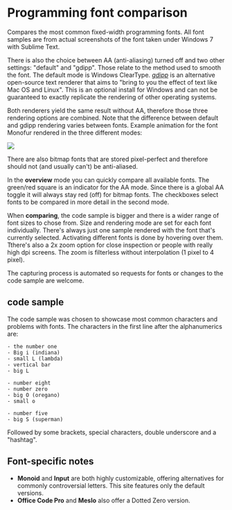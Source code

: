 # Programming font comparison

Compares the most common fixed-width programming fonts. All font samples are from actual screenshots of the font taken under Windows 7 with Sublime Text.

There is also the choice between AA (anti-aliasing) turned off and two other settings: "default" and "gdipp". Those relate to the method used to smooth the font. The default mode is Windows ClearType. [*gdipp*](https://code.google.com/p/gdipp/) is an alternative open-source text renderer that aims to "bring to you the effect of text like Mac OS and Linux". This is an optional install for Windows and can not be guaranteed to exactly replicate the rendering of other operating systems.

Both renderers yield the same result without AA, therefore those three rendering options are combined. Note that the difference between default and gdipp rendering varies between fonts. Example animation for the font Monofur rendered in the three different modes: 

![](https://raw.githubusercontent.com/s9w/font_compare/master/aa_anim.gif)

There are also bitmap fonts that are stored pixel-perfect and therefore should not (and usually can't) be anti-aliased.
 
In the **overview** mode you can quickly compare all available fonts. The green/red square is an indicator for the AA mode. Since there is a global AA toggle it will always stay red (off) for bitmap fonts. The checkboxes select fonts to be compared in more detail in the second mode.
 
When **comparing**, the code sample is bigger and there is a wider range of font sizes to chose from. Size and rendering mode are set for each font individually. There's always just one sample rendered with the font that's currently selected. Activating different fonts is done by hovering over them. Tthere's also a 2x zoom option for close inspection or people with really high dpi screens. The zoom is filterless without interpolation (1 pixel to 4 pixel).

The capturing process is automated so requests for fonts or changes to the code sample are welcome.

## code sample
The code sample was chosen to showcase most common characters and problems with fonts. The characters in the first line after the alphanumerics are:

	- the number one
	- Big i (indiana)
	- small L (lambda)
	- vertical bar
	- big L
	
	- number eight
	- number zero
	- big O (oregano)
	- small o
	
	- number five
	- big S (superman)
	
Followed by some brackets, special characters, double underscore and a "hashtag".

## Font-specific notes
- **Monoid** and **Input** are both highly customizable, offering alternatives for commonly controversial letters. This site features only the default versions.
- **Office Code Pro** and **Meslo** also offer a Dotted Zero version.
